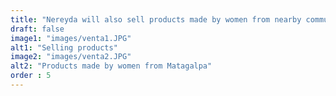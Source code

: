 ```yaml
---
title: "Nereyda will also sell products made by women from nearby communities. She got these beautiful handmade bags from Matagalpa."
draft: false
image1: "images/venta1.JPG"
alt1: "Selling products"
image2: "images/venta2.JPG"
alt2: "Products made by women from Matagalpa"
order : 5
---
```

